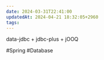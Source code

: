 ```yaml
---
date: 2024-03-31T22:41:00
updatedAt: 2024-04-21 18:32:05+2960
tags: 
---
```

data-jdbc + jdbc-plus + jOOQ

#Spring 
#Database 